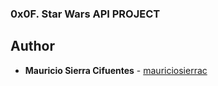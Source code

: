 ### 0x0F. Star Wars API PROJECT 
## Author
* **Mauricio Sierra Cifuentes** - [mauriciosierrac](https://github.com/mauriciosierrac)
